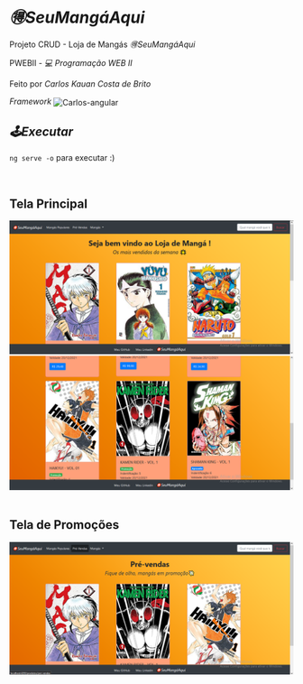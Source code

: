 # <i>🉐SeuMangáAqui</i>

<p> Projeto CRUD - Loja de Mangás <i>🉐SeuMangáAqui</i></p>

<p> PWEBII - <i>💻 Programação WEB II</p></i>

<p> Feito por <i>Carlos Kauan Costa de Brito</i></p>

<p> <i>Framework</i> <img align="center" alt="Carlos-angular" height="42" width="40" src="https://raw.githubusercontent.com/angular/angular/master/aio/src/assets/images/logos/angular/angular.png">
 </p> 

## <i>🕹️Executar</i>

<p><code>ng serve -o</code> para executar :) </p>
<br />

## Tela Principal 
<div align="center">
  <img src="src/assets/img/PrintSite.png" width="1000"/>
  <img src="src/assets/img/PrintSite2.png" width="1000"/>
</div>

<br />

## Tela de Promoções
<div align="center">
  <img src="src/assets/img/PrintSite3.png" width="1280"/>
</div>
